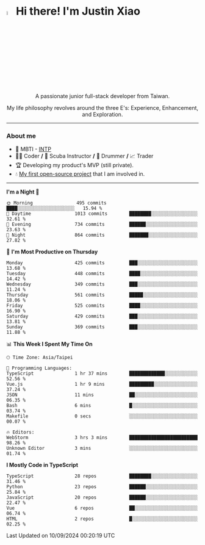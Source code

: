 # <img src="https://media.giphy.com/media/hvRJCLFzcasrR4ia7z/giphy.gif" width="5%">Hi there! I'm Justin Xiao
<p align="center">A passionate junior full-stack developer from Taiwan.  </p>
<p align="center">My life philosophy revolves around the three E's: Experience, Enhancement, and Exploration.</p>

---
### About me
- 👀 MBTI - [INTP](https://www.16personalities.com/intp-personality)
- 👨‍💻 Coder **/** 🤿 Scuba Instructor **/** 🥁 Drummer **/** 📈 Trader
- 🏆 Developing my product's MVP (still private).
- 💧 [My first open-source project](https://github.com/Game-as-a-Service/Game-Lobby-Web) that I am involved in.

---
<!--START_SECTION:waka-->
**I'm a Night 🦉** 

```text
🌞 Morning                495 commits         ████░░░░░░░░░░░░░░░░░░░░░   15.94 % 
🌆 Daytime                1013 commits        ████████░░░░░░░░░░░░░░░░░   32.61 % 
🌃 Evening                734 commits         ██████░░░░░░░░░░░░░░░░░░░   23.63 % 
🌙 Night                  864 commits         ███████░░░░░░░░░░░░░░░░░░   27.82 % 
```
📅 **I'm Most Productive on Thursday** 

```text
Monday                   425 commits         ███░░░░░░░░░░░░░░░░░░░░░░   13.68 % 
Tuesday                  448 commits         ████░░░░░░░░░░░░░░░░░░░░░   14.42 % 
Wednesday                349 commits         ███░░░░░░░░░░░░░░░░░░░░░░   11.24 % 
Thursday                 561 commits         █████░░░░░░░░░░░░░░░░░░░░   18.06 % 
Friday                   525 commits         ████░░░░░░░░░░░░░░░░░░░░░   16.90 % 
Saturday                 429 commits         ███░░░░░░░░░░░░░░░░░░░░░░   13.81 % 
Sunday                   369 commits         ███░░░░░░░░░░░░░░░░░░░░░░   11.88 % 
```


📊 **This Week I Spent My Time On** 

```text
🕑︎ Time Zone: Asia/Taipei

💬 Programming Languages: 
TypeScript               1 hr 37 mins        █████████████░░░░░░░░░░░░   52.56 % 
Vue.js                   1 hr 9 mins         █████████░░░░░░░░░░░░░░░░   37.24 % 
JSON                     11 mins             ██░░░░░░░░░░░░░░░░░░░░░░░   06.35 % 
Bash                     6 mins              █░░░░░░░░░░░░░░░░░░░░░░░░   03.74 % 
Makefile                 0 secs              ░░░░░░░░░░░░░░░░░░░░░░░░░   00.07 % 

🔥 Editors: 
WebStorm                 3 hrs 3 mins        █████████████████████████   98.26 % 
Unknown Editor           3 mins              ░░░░░░░░░░░░░░░░░░░░░░░░░   01.74 % 
```

**I Mostly Code in TypeScript** 

```text
TypeScript               28 repos            ████████░░░░░░░░░░░░░░░░░   31.46 % 
Python                   23 repos            ██████░░░░░░░░░░░░░░░░░░░   25.84 % 
JavaScript               20 repos            ██████░░░░░░░░░░░░░░░░░░░   22.47 % 
Vue                      6 repos             ██░░░░░░░░░░░░░░░░░░░░░░░   06.74 % 
HTML                     2 repos             █░░░░░░░░░░░░░░░░░░░░░░░░   02.25 % 
```




 Last Updated on 10/09/2024 00:20:19 UTC
<!--END_SECTION:waka-->
